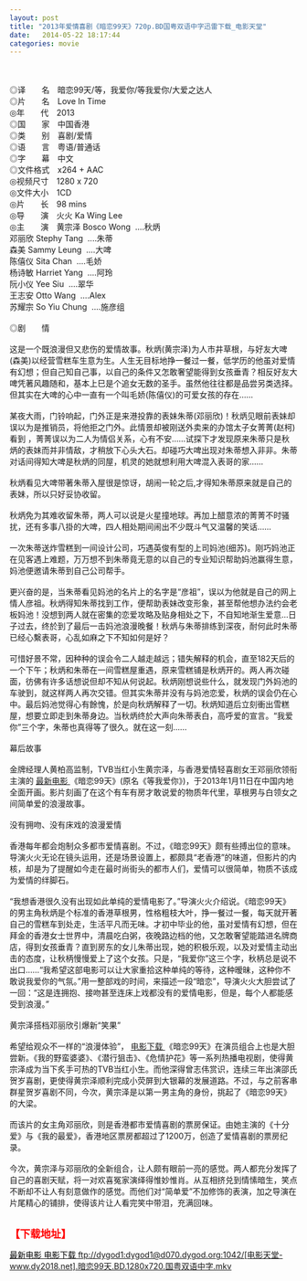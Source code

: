 ```yaml
---
layout: post
title: "2013年爱情喜剧《暗恋99天》720p.BD国粤双语中字迅雷下载_电影天堂"
date:   2014-05-22 18:17:44
categories: movie
---
```

<html>
 <body>
  <p>
  </p>
  <p>
   <br/>
   <img alt="" border="0" src="http://apollo.s.dpool.sina.com.cn/nd/dataent/moviepic/pics/207/moviepic_bf2e9476f17df3ba105f5569f1d7236b.jpg"/>
   <br/>
   <br/>
   <span>
    ◎译　　名　暗恋99天/等，我爱你/等我爱你/大爱之达人
    <br/>
    ◎片　　名　Love In Time
    <br/>
    ◎年　　代　2013
    <br/>
    ◎国　　家　中国香港
    <br/>
    ◎类　　别　喜剧/爱情
    <br/>
    ◎语　　言　粤语/普通话
    <br/>
    ◎字　　幕　中文
    <br/>
    ◎文件格式　x264 + AAC
    <br/>
    ◎视频尺寸　1280 x 720
    <br/>
    ◎文件大小　1CD
    <br/>
    ◎片　　长　98 mins
    <br/>
    ◎导　　演　火火 Ka Wing Lee
    <br/>
    ◎主　　演　黄宗泽 Bosco Wong  ....秋炳
    <br/>
    邓丽欣 Stephy Tang  ....朱蒂
    <br/>
    森美 Sammy Leung  ....大啤
    <br/>
    陈僖仪 Sita Chan  ....毛娇
    <br/>
    杨诗敏 Harriet Yang  ....阿玲
    <br/>
    阮小仪 Yee Siu  ....翠华
    <br/>
    王志安 Otto Wang  ....Alex
    <br/>
    苏耀宗 So Yiu Chung  ....施彦组
    <br/>
    <br/>
    ◎剧　　情
    <br/>
    <br/>
    这是一个既浪漫但又悲伤的爱情故事。秋炳(黄宗泽)为人市井草根，与好友大啤(森美)以经营雪糕车生意为生。人生无目标地挣一餐过一餐，低学历的他虽对爱情有幻想；但自己知自己事，以自己的条件又怎敢奢望能得到女孩垂青？相反好友大啤凭著风趣随和，基本上巳是个追女无数的圣手。虽然他往往都是品尝另类选择。但其实在大啤的心中一直有一个叫毛娇(陈僖仪)的可爱女孩的存在……
    <br/>
    <br/>
    某夜大雨，门铃响起，门外正是来港投靠的表妹朱蒂(邓丽欣)！秋炳见眼前表妹却误以为是推销员，将他拒之门外。此情景却被刚送外卖来的办馆太子女菁菁(赵柯)看到 ，菁菁误以为二人为情侣关系，心有不安……试探下才发现原来朱蒂只是秋炳的表妹而并非情敌，才稍放下心头大石。却碰巧大啤出现对朱蒂想入非非。朱蒂对话间得知大啤是秋炳的同屋，机灵的她就想利用大啤混入表哥的家……
    <br/>
    <br/>
    秋炳看见大啤带著朱蒂入屋很是惊讶，胡闹一轮之后,才得知朱蒂原来就是自己的表妹，所以只好妥协收留。
    <br/>
    <br/>
    秋炳免为其难收留朱蒂，两人可以说是火星撞地球。再加上醋意浓的菁菁不时骚扰，还有多事八掛的大啤，四人相处期间闹出不少既斗气又温馨的笑话……
    <br/>
    <br/>
    一次朱蒂送炸雪糕到一间设计公司，巧遇英俊有型的上司妈池(细苏)。刚巧妈池正在见客遇上难题，万万想不到朱蒂竟无意的以自己的专业知识帮助妈池赢得生意，妈池便邀请朱蒂到自己公司帮手。
    <br/>
    <br/>
    更兴奋的是，当朱蒂看见妈池的名片上的名字是“彦祖”，误以为他就是自己的网上情人彦祖。秋炳得知朱蒂找到工作，便帮助表妹改变形象，甚至帮他想办法约会老板妈池！没想到两人就在密集的恋爱攻略及贴身相处之下，不自知地渐生爱意…日子过去，终於到了最后一击妈池浪漫晚餐！秋炳与朱蒂排练到深夜，耐何此时朱蒂已经心繫表哥，心乱如麻之下不知如何是好？
    <br/>
    <br/>
    可惜好景不常，因种种的误会令二人越走越远；错失解释的机会，直至182天后的一个下午；秋炳和朱蒂在一间雪糕屋重遇，原来雪糕铺是秋炳开的。两人再次碰面，彷佛有许多话想说但却不知从何说起。秋炳刚想说些什么，就发现门外妈池的车驶到，就这样两人再次交错。但其实朱蒂并没有与妈池恋爱，秋炳的误会仍在心中。最后妈池觉得心有餘愧，於是向秋炳解释了一切。秋炳知道后立刻衝出雪糕屋，想要立即走到朱蒂身边。当秋炳终於大声向朱蒂表白，高呼爱的宣言。“我爱你”三个字，朱蒂也真得等了很久。就在这一刻……
    <br/>
    <br/>
    幕后故事
    <br/>
    <br/>
    金牌经理人黄柏高监制，TVB当红小生黄宗泽，与香港爱情轻喜剧女王邓丽欣领衔主演的
    <a href="http://www.dytt8.net/" target="_blank">
     <span>
      最新电影
     </span>
    </a>
    《暗恋99天》(原名《等我爱你》)，于2013年1月11日在中国内地全面开画。影片刻画了在这个有车有房才敢说爱的物质年代里，草根男与白领女之间简单爱的浪漫故事。
    <br/>
    <br/>
    没有拥吻、没有床戏的浪漫爱情
    <br/>
    <br/>
    香港每年都会炮制众多都市爱情喜剧。不过，《暗恋99天》颇有些搏出位的意味。导演火火无论在镜头运用，还是场景设置上，都颇具“老香港”的味道，但影片的内核，却是为了提醒如今走在最时尚街头的都市人们，爱情可以很简单，物质不该成为爱情的绊脚石。
    <br/>
    <br/>
    “我想香港很久没有出现如此单纯的爱情电影了。”导演火火介绍说。《暗恋99天》的男主角秋炳是个标准的香港草根男，性格粗枝大叶，挣一餐过一餐，每天就开著自己的雪糕车到处走，生活平凡而无味。才初中毕业的他，虽对爱情有幻想，但在拜金的香港女士世界中，清晨吃白粥，夜晚路边档的他，又怎敢奢望能踏进名牌商店，得到女孩垂青？直到房东的女儿朱蒂出现，她的积极乐观，以及对爱情主动出击的态度，让秋柄慢慢爱上了这个女孩。只是，“我爱你”这三个字，秋柄总是说不出口……“我希望这部电影可以让大家重拾这种单纯的等待，这种暧昧，这种你不敢说我爱你的气氛。”用一整部戏的时间，来描述一段“暗恋”，导演火火大胆尝试了一回：“这是连拥抱、接吻甚至连床上戏都没有的爱情电影，但是，每个人都能感受到浪漫。”
    <br/>
    <br/>
    黄宗泽搭档邓丽欣引爆新“笑果”
    <br/>
    <br/>
    希望给观众不一样的“浪漫体验”，
    <a href="http://bbs.btwuji.com/" target="_blank">
     <span>
      电影下载
     </span>
    </a>
    《暗恋99天》在演员组合上也是大胆尝新。《我的野蛮婆婆》、《潜行狙击》、《危情护花》等一系列热播电视剧，使得黄宗泽成为当下炙手可热的TVB当红小生。而他深得曾志伟赏识，连续三年出演邵氏贺岁喜剧，更使得黄宗泽顺利完成小荧屏到大银幕的发展道路。不过，与之前客串群星贺岁喜剧不同，今次，黄宗泽是以第一男主角的身份，挑起了《暗恋99天》的大梁。
    <br/>
    <br/>
    而该片的女主角邓丽欣，则是香港都市爱情喜剧的票房保证。由她主演的《十分爱》与《我的最爱》，香港地区票房都超过了1200万，创造了爱情喜剧的票房纪录。
    <br/>
    <br/>
    今次，黄宗泽与邓丽欣的全新组合，让人颇有眼前一亮的感觉。两人都充分发挥了自己的喜剧天赋，将一对欢喜冤家演绎得惟妙惟肖。从互相挤兑到情愫暗生，笑点不断却不让人有刻意做作的感觉。而他们对“简单爱”不加修饰的表演，加之导演在片尾精心的铺排，使得该片让人看完笑中带泪，充满回味。
   </span>
   <br/>
   <br/>
   <img alt="" border="0" src="http://img2081.poco.cn/mypoco/myphoto/20130427/21/66548034201304272127251333334295217_003.jpg"/>
  </p>
  <p>
  </p>
  <p>
  </p>
  <p>
   <font color="#ff0000">
    <strong>
     <font size="4">
      【下载地址】
     </font>
    </strong>
   </font>
  </p>
  <p>
   <strong>
    <font color="#ff0000" size="4">
    </font>
   </strong>
  </p>
  <p>
   <strong>
    <font color="#ff0000" size="4">
    </font>
   </strong>
  </p>
  <a href="http://www.dytt8.net/" target="_blank">
   <span style="COLOR: black">
    最新电影
   </span>
  </a>
  <a href="http://bbs.btwuji.com/" target="_blank">
   <span style="COLOR: black">
    电影下载
   </span>
  </a>
  <a href="ftp://dygod1:dygod1@d070.dygod.org:1042/%5B%E7%94%B5%E5%BD%B1%E5%A4%A9%E5%A0%82-www.dy2018.net%5D.%E6%9A%97%E6%81%8B99%E5%A4%A9.BD.1280x720.%E5%9B%BD%E7%B2%A4%E5%8F%8C%E8%AF%AD%E4%B8%AD%E5%AD%97.mkv">
   ftp://dygod1:dygod1@d070.dygod.org:1042/[电影天堂-www.dy2018.net].暗恋99天.BD.1280x720.国粤双语中字.mkv
  </a>
 </body>
</html>
